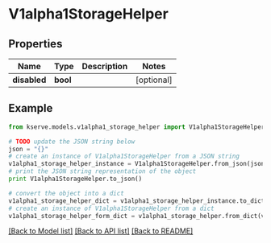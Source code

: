 # V1alpha1StorageHelper


## Properties

Name | Type | Description | Notes
------------ | ------------- | ------------- | -------------
**disabled** | **bool** |  | [optional] 

## Example

```python
from kserve.models.v1alpha1_storage_helper import V1alpha1StorageHelper

# TODO update the JSON string below
json = "{}"
# create an instance of V1alpha1StorageHelper from a JSON string
v1alpha1_storage_helper_instance = V1alpha1StorageHelper.from_json(json)
# print the JSON string representation of the object
print V1alpha1StorageHelper.to_json()

# convert the object into a dict
v1alpha1_storage_helper_dict = v1alpha1_storage_helper_instance.to_dict()
# create an instance of V1alpha1StorageHelper from a dict
v1alpha1_storage_helper_form_dict = v1alpha1_storage_helper.from_dict(v1alpha1_storage_helper_dict)
```
[[Back to Model list]](../README.md#documentation-for-models) [[Back to API list]](../README.md#documentation-for-api-endpoints) [[Back to README]](../README.md)


